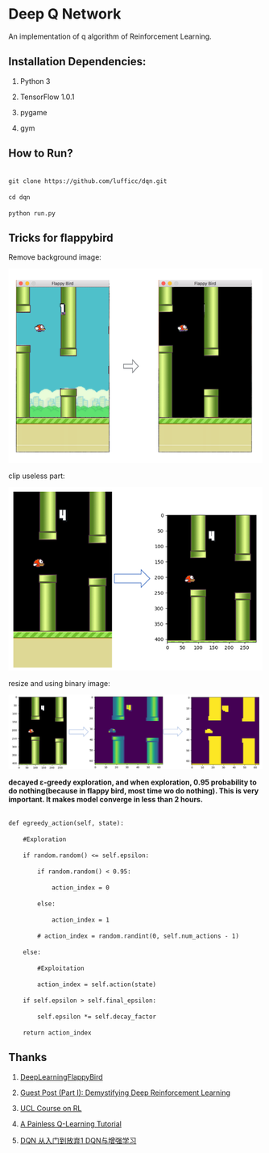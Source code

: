 ﻿# Deep Q Network



An implementation of q algorithm of Reinforcement Learning.



## Installation Dependencies:



1. Python 3

1. TensorFlow 1.0.1

1. pygame

1. gym



## How to Run?



```

git clone https://github.com/lufficc/dqn.git

cd dqn

python run.py

```



## Tricks for flappybird



Remove background image:

![remove-bg](https://github.com/lufficc/images/blob/master/dqn/remove-bg.png)



clip useless part:

![clip](https://github.com/lufficc/images/blob/master/dqn/clip.png)



resize and using binary image:

![bin](https://github.com/lufficc/images/blob/master/dqn/bin.png)



**decayed ε-greedy exploration, and when exploration, 0.95 probability to do nothing(because in flappy bird, most time wo do nothing). This is very important. It makes model converge in less than 2 hours.**



```

def egreedy_action(self, state):

    #Exploration

    if random.random() <= self.epsilon:

        if random.random() < 0.95:

            action_index = 0

        else:

            action_index = 1

        # action_index = random.randint(0, self.num_actions - 1)

    else:

        #Exploitation

        action_index = self.action(state)

    if self.epsilon > self.final_epsilon:

        self.epsilon *= self.decay_factor

    return action_index

```



## Thanks



1. [DeepLearningFlappyBird](https://github.com/yenchenlin/DeepLearningFlappyBird)

1. [Guest Post (Part I): Demystifying Deep Reinforcement Learning](https://www.nervanasys.com/demystifying-deep-reinforcement-learning/)

1. [UCL Course on RL](http://www0.cs.ucl.ac.uk/staff/d.silver/web/Teaching.html)

1. [A Painless Q-Learning Tutorial](http://mnemstudio.org/path-finding-q-learning-tutorial.htm)

1. [DQN 从入门到放弃1 DQN与增强学习](https://zhuanlan.zhihu.com/p/21262246)